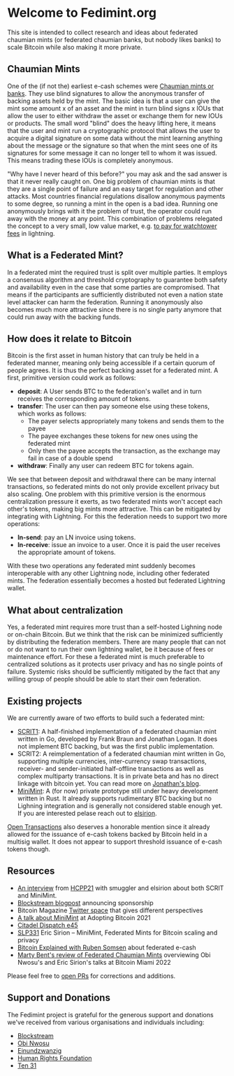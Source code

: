# Welcome to Fedimint.org

This site is intended to collect research and ideas about federated chaumian mints (or federated chaumian banks, but
nobody likes banks) to scale Bitcoin while also making it more private.

## Chaumian Mints
One of the (if not the) earliest e-cash schemes were [Chaumian mints or banks]. They use blind signatures to allow the
anonymous transfer of backing assets held by the mint. The basic idea is that a user can give the mint some amount x of
an asset and the mint in turn blind signs x IOUs that allow the user to either withdraw the asset or exchange
them for new IOUs or products. The small word "blind" does the heavy lifting here, it means that the user and mint run
a cryptographic protocol that allows the user to acquire a digital signature on some data without the mint learning 
anything about the message or the signature so that when the mint sees one of its signatures for some message it can
no longer tell to whom it was issued. This means trading these IOUs is completely anonymous.

"Why have I never heard of this before?" you may ask and the sad answer is that it never really caught on. One big
problem of chaumian mints is that they are a single point of failure and an easy target for regulation and other
attacks. Most countries financial regulations disallow anonymous payments to some degree, so running a mint in the open
is a bad idea. Running one anonymously brings with it the problem of trust, the operator could run away with the money
at any point. This combination of problems relegated the concept to a very small, low value market, e.g.
[to pay for watchtower fees] in lightning. 

[Chaumian mints or Banks]: http://www.hit.bme.hu/~buttyan/courses/BMEVIHIM219/2009/Chaum.BlindSigForPayment.1982.PDF
[to pay for watchtower fees]: https://lightning-wallet.com/storage-tokens#storage-tokens

## What is a Federated Mint?
In a federated mint the required trust is split over multiple parties. It employs a consensus algorithm
and threshold cryptography to guarantee both safety and availability even in the case that some parties are
compromised. That means if the participants are sufficiently distributed not even a nation state level attacker can
harm the federation. Running it anonymously also becomes much more attractive since there is no single party anymore
that could run away with the backing funds.

## How does it relate to Bitcoin
Bitcoin is the first asset in human history that can truly be held in a federated manner, meaning only being accessible
if a certain quorum of people agrees. It is thus the perfect backing asset for a federated mint. A first, primitive
version could work as follows:

* **deposit**: A User sends BTC to the federation's wallet and in turn receives the corresponding amount of tokens.
* **transfer**: The user can then pay someone else using these tokens, which works as follows:
  * The payer selects appropriately many tokens and sends them to the payee
  * The payee exchanges these tokens for new ones using the federated mint
  * Only then the payee accepts the transaction, as the exchange may fail in case of a double spend
* **withdraw**: Finally any user can redeem BTC for tokens again.

We see that between deposit and withdrawal there can be many internal transactions, so federated mints do not only provide
excellent privacy but also scaling. One problem with this primitive version is the enormous centralization pressure it
exerts, as two federated mints won't accept each other's tokens, making big mints more attractive. This can be mitigated
by integrating with Lightning. For this the federation needs to support two more operations:

* **ln-send**: pay an LN invoice using tokens.
* **ln-receive**: issue an invoice to a user. Once it is paid the user receives the appropriate amount of tokens.

With these two operations any federated mint suddenly becomes interoperable with any other Lightning node, including
other federated mints. The federation essentially becomes a hosted but federated Lightning wallet.

## What about centralization
Yes, a federated mint requires more trust than a self-hosted Lighning node or on-chain Bitcoin. But we think that the
risk can be minimized sufficiently by distributing the federation members. There are many people that can not or do not
want to run their own lightning wallet, be it because of fees or maintenance effort. For these a federated mint is
much preferable to centralized solutions as it protects user privacy and has no single points of failure. Systemic risks
should be sufficiently mitigated by the fact that any willing group of people should be able to start their own
federation.

## Existing projects
We are currently aware of two efforts to build such a federated mint:
* [SCRIT1]: A half-finished implementation of a federated chaumian mint written in Go, developed by Frank Braun and Jonathan Logan.
It does not implement BTC backing, but was the first public implementation.
* SCRIT2: A reimplementation of a federated chaumian mint written in Go, supporting multiple currencies, inter-currency swap transactions, receiver- and sender-initiated half-offline transactions as well as complex multiparty transactions. It is in private beta and has no direct linkage with bitcoin yet.
You can read more on [Jonathan's blog].
* [MiniMint]: A (for now) private prototype still under heavy development written in Rust. It already supports rudimentary BTC backing but
no Lighning integration and is generally not considered stable enough yet. If you are interested pelase reach out to
[elsirion](mailto:elsirion@protonmail.com).

[Open Transactions] also deserves a honorable mention since it already allowed for the issuance of e-cash tokens backed
by Bitcoin held in a multisig wallet. It does not appear to support threshold issuance of e-cash tokens though.

[SCRIT1]: https://github.com/scritcash
[Jonathan's blog]: https://opaque.link/post/scrit-vision/
[MiniMint]: MiniMint
[Open Transactions]: https://www.opentransactions.org/wiki/Main_Page

## Resources
* [An interview] from [HCPP21] with smuggler and elsirion about both SCRIT and MiniMint.
* [Blockstream blogpost] announcing sponsorship
* Bitcoin Magazine [Twitter space] that gives different perspectives
* [A talk about MiniMint] at Adopting Bitcoin 2021
* [Citadel Dispatch e45]
* [SLP331] Eric Sirion – MiniMint, Federated Mints for Bitcoin scaling and privacy
* [Bitcoin Explained with Ruben Somsen] about federated e-cash
* [Marty Bent's review of Federated Chaumian Mints] overviewing Obi Nwosu's and Eric Sirion's talks at Bitcoin Miami 2022

Please feel free to [open PRs] for corrections and additions.

[HCPP21]: https://chaos.hcpp.cz/
[an interview]: https://www.youtube.com/watch?v=JXGmzTbyuEw&t=5330s
[Blockstream blogpost]: https://medium.com/blockstream/blockstream-sponsors-federated-e-cash-as-a-bitcoin-scaling-technology-637ba05de7b3
[Twitter space]: https://www.youtube.com/watch?v=A_7-DsreUQg
[A talk about MiniMint]: https://bitcointv.com/w/kHwmbLTWjsbaDTJpBewUmX
[Citadel Dispatch e45]: https://bitcointv.com/w/uTtKtUmfWZ7mZDztVXVRWv
[SLP331]: https://stephanlivera.com/episode/331/
[Bitcoin Explained with Ruben Somsen]: https://www.youtube.com/watch?v=alyYNIX0m3o
[open PRs]: https://github.com/fedimint/fedimint.org
[Marty Bent's review of Federated Chaumian Mints]: https://bitcoinmagazine.com/technical/chaumian-mints-distribute-trust-among-bitcoin-users

## Support and Donations
The Fedimint project is grateful for the generous support and donations we've received from various organisations and individuals including:

* [Blockstream]
* [Obi Nwosu]
* [Einundzwanzig]
* [Human Rights Foundation]
* [Ten 31]

[Blockstream]: https://blockstream.com/
[Obi Nwosu]: https://twitter.com/obi
[Einundzwanzig]: https://einundzwanzig.space/
[Human Rights Foundation]: https://hrf.org/
[Ten 31]: https://ten31.vc/

